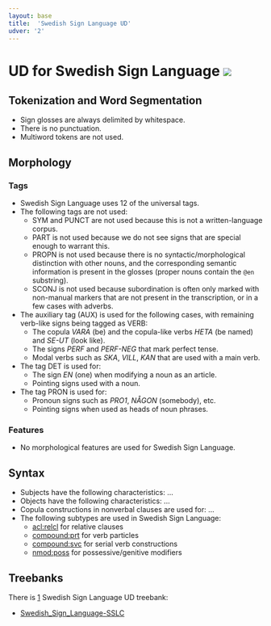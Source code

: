 ```yaml
---
layout: base
title:  'Swedish Sign Language UD'
udver: '2'
---
```


# UD for Swedish Sign Language <span class="flagspan"><img class="flag" src="../../flags/svg/SE.svg" /></span>

## Tokenization and Word Segmentation

* Sign glosses are always delimited by whitespace.
* There is no punctuation.
* Multiword tokens are not used.

## Morphology

### Tags

* Swedish Sign Language uses 12 of the universal tags.
* The following tags are not used:
  * SYM and PUNCT are not used because this is not a written-language corpus.
  * PART is not used because we do not see signs that are special enough to warrant this.
  * PROPN is not used because there is no syntactic/morphological distinction with other nouns, and the corresponding semantic information is present in the glosses (proper nouns contain the `@en` substring).
  * SCONJ is not used because subordination is often only marked with non-manual markers that are not present in the transcription, or in a few cases with adverbs.
* The auxiliary tag (AUX) is used for the following cases, with remaining verb-like signs being tagged as VERB:
  * The copula *VARA* (be) and the copula-like verbs *HETA* (be named) and *SE-UT* (look like).
  * The signs *PERF* and *PERF-NEG* that mark perfect tense.
  * Modal verbs such as *SKA*, *VILL*, *KAN* that are used with a main verb.
* The tag DET is used for:
  * The sign *EN* (one) when modifying a noun as an article.
  * Pointing signs used with a noun.
* The tag PRON is used for:
  * Pronoun signs such as *PRO1*, *NÅGON* (somebody), etc.
  * Pointing signs when used as heads of noun phrases.


### Features

* No morphological features are used for Swedish Sign Language.

## Syntax

* Subjects have the following characteristics: ...
* Objects have the following characteristics: ...
* Copula constructions in nonverbal clauses are used for: ...
* The following subtypes are used in Swedish Sign Language:
  * [acl:relcl]() for relative clauses
  * [compound:prt]() for verb particles
  * [compound:svc]() for serial verb constructions
  * [nmod:poss]() for possessive/genitive modifiers

## Treebanks

There is [1](../treebanks/Swedish_Sign_Language-comparison.html) Swedish Sign Language UD treebank:

  * [Swedish_Sign_Language-SSLC](../treebanks/swl_sslc/index.html)


